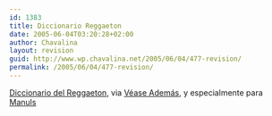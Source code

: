 ```yaml
---
id: 1383
title: Diccionario Reggaeton
date: 2005-06-04T03:20:28+02:00
author: Chavalina
layout: revision
guid: http://www.wp.chavalina.net/2005/06/04/477-revision/
permalink: /2005/06/04/477-revision/
---
```

<a href="http://www.mundoreggaeton.com/docs/diccionario.htm" target="_blank">Diccionario del Reggaeton</a>, via <a href="http://www.veaseademas.com/archivos/2005/06/dale_don_dale.html" target="_blank">Véase Además</a>, y especialmente para <a href="http://manuls.bitacoras.com/?p=520" target="_blank">Manuls</a>